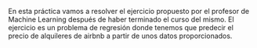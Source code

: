 En esta práctica vamos a resolver el ejercicio propuesto por el profesor de Machine Learning después de haber terminado el curso del mismo.
El ejercicio es un problema de regresión donde tenemos que predecir el precio de alquileres de airbnb a partir de unos datos proporcionados.
